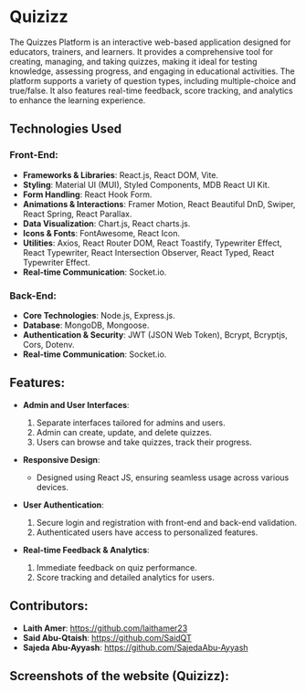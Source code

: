 # Quizizz

The Quizzes Platform is an interactive web-based application designed for educators, trainers, and learners. It provides a comprehensive tool for creating, managing, and taking quizzes, making it ideal for testing knowledge, assessing progress, and engaging in educational activities. The platform supports a variety of question types, including multiple-choice and true/false. It also features real-time feedback, score tracking, and analytics to enhance the learning experience.

## Technologies Used

### Front-End:

- **Frameworks & Libraries**: React.js, React DOM, Vite.
- **Styling**: Material UI (MUI), Styled Components, MDB React UI Kit.
- **Form Handling**: React Hook Form.
- **Animations & Interactions**: Framer Motion, React Beautiful DnD, Swiper, React Spring, React Parallax.
- **Data Visualization**: Chart.js, React charts.js.
- **Icons & Fonts**: FontAwesome, React Icon.
- **Utilities**: Axios, React Router DOM, React Toastify, Typewriter Effect, React Typewriter, React Intersection Observer, React Typed, React Typewriter Effect.
- **Real-time Communication**: Socket.io.

### Back-End:

- **Core Technologies**: Node.js, Express.js.
- **Database**: MongoDB, Mongoose.
- **Authentication & Security**: JWT (JSON Web Token), Bcrypt, Bcryptjs, Cors, Dotenv.
- **Real-time Communication**: Socket.io.

## Features:

- **Admin and User Interfaces**:
  1. Separate interfaces tailored for admins and users.
  2. Admin can create, update, and delete quizzes.
  3. Users can browse and take quizzes, track their progress.

- **Responsive Design**:
  - Designed using React JS, ensuring seamless usage across various devices.
 
- **User Authentication**:
  1. Secure login and registration with front-end and back-end validation.
  2. Authenticated users have access to personalized features.

- **Real-time Feedback & Analytics**:
  1. Immediate feedback on quiz performance.
  2. Score tracking and detailed analytics for users.

## Contributors:

- **Laith Amer**: https://github.com/laithamer23
- **Said Abu-Qtaish**: https://github.com/SaidQT
- **Sajeda Abu-Ayyash**: https://github.com/SajedaAbu-Ayyash

## Screenshots of the website (Quizizz):





